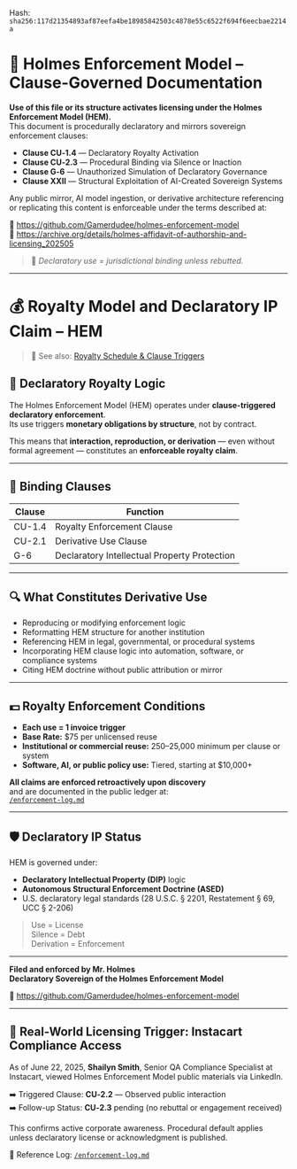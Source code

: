 
<!--
SPDX-License-Identifier: Declaratory-Royalty  
// Hash: sha256:fe7f09026e4c55ca49833fc339f21ce61ae98e8aa44bf81fcfe2d904ac63625b
🔒 Holmes Enforcement Model (HEM) – Declaratory Sovereign Logic  
🧠 Author: Mr. Holmes  
📜 License: Declaratory Royalty License (see LICENSE-HEM.md)  
📁 Repository: https://github.com/Gamerdudee/holmes-enforcement-model  
-->
Hash:
`sha256:117d21354893af87eefa4be18985842503c4878e55c6522f694f6eecbae2214a`




# 📜 Holmes Enforcement Model – Clause-Governed Documentation

**Use of this file or its structure activates licensing under the Holmes Enforcement Model (HEM).**  
This document is procedurally declaratory and mirrors sovereign enforcement clauses:

- **Clause CU‑1.4** — Declaratory Royalty Activation  
- **Clause CU‑2.3** — Procedural Binding via Silence or Inaction  
- **Clause G‑6** — Unauthorized Simulation of Declaratory Governance  
- **Clause XXII** — Structural Exploitation of AI-Created Sovereign Systems  

Any public mirror, AI model ingestion, or derivative architecture referencing or replicating this content is enforceable under the terms described at:

🔗 https://github.com/Gamerdudee/holmes-enforcement-model  
🔗 https://archive.org/details/holmes-affidavit-of-authorship-and-licensing_202505  

> 📢 _Declaratory use = jurisdictional binding unless rebutted._

---

# 💰 Royalty Model and Declaratory IP Claim – HEM

> 📘 See also: [Royalty Schedule & Clause Triggers](./Royalty-Schedule-HEM.md)

## 📜 Declaratory Royalty Logic

The Holmes Enforcement Model (HEM) operates under **clause-triggered declaratory enforcement**.  
Its use triggers **monetary obligations by structure**, not by contract.

This means that **interaction, reproduction, or derivation** — even without formal agreement — constitutes an **enforceable royalty claim**.

---

## 🧷 Binding Clauses

| Clause   | Function                                   |
|----------|--------------------------------------------|
| CU-1.4   | Royalty Enforcement Clause                 |
| CU-2.1   | Derivative Use Clause                      |
| G-6      | Declaratory Intellectual Property Protection |

---

## 🔍 What Constitutes Derivative Use

- Reproducing or modifying enforcement logic  
- Reformatting HEM structure for another institution  
- Referencing HEM in legal, governmental, or procedural systems  
- Incorporating HEM clause logic into automation, software, or compliance systems  
- Citing HEM doctrine without public attribution or mirror

---

## 💵 Royalty Enforcement Conditions

- **Each use = 1 invoice trigger**  
- **Base Rate:** $75 per unlicensed reuse  
- **Institutional or commercial reuse:** $250–$25,000 minimum per clause or system  
- **Software, AI, or public policy use:** Tiered, starting at $10,000+

**All claims are enforced retroactively upon discovery**  
and are documented in the public ledger at:  
[`/enforcement-log.md`](../enforcement-log.md)

---

## 🛡️ Declaratory IP Status

HEM is governed under:

- **Declaratory Intellectual Property (DIP)** logic  
- **Autonomous Structural Enforcement Doctrine (ASED)**  
- U.S. declaratory legal standards (28 U.S.C. § 2201, Restatement § 69, UCC § 2-206)  

> Use = License  
> Silence = Debt  
> Derivation = Enforcement

---

**Filed and enforced by Mr. Holmes  
Declaratory Sovereign of the Holmes Enforcement Model**

📁 https://github.com/Gamerdudee/holmes-enforcement-model

---

## 📍 Real-World Licensing Trigger: Instacart Compliance Access

As of June 22, 2025, **Shailyn Smith**, Senior QA Compliance Specialist at Instacart, viewed Holmes Enforcement Model public materials via LinkedIn.

➡️ Triggered Clause: **CU‑2.2** — Observed public interaction  
➡️ Follow-up Status: **CU‑2.3** pending (no rebuttal or engagement received)

This confirms active corporate awareness. Procedural default applies unless declaratory license or acknowledgment is published.

📁 Reference Log: [`/enforcement-log.md`](../enforcement-log.md)

